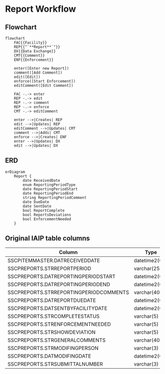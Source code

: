 # Report Workflow

## Flowchart

```mermaid
flowchart
    FAC{{Facility}}
    REP{{"`**Report**`"}}
    DX{{Data Exchange}}
    CMT{{Comment}}
    ENF{{Enforcement}}

    enter([Enter new Report])
    comment([Add Comment])
    edit([Edit])
    enforce([Start Enforcement])
    editComment([Edit Comment])

    FAC -.-> enter
    REP -.-> edit
    REP -.-> comment
    REP -.-> enforce
    CMT -.-> editComment

    enter -->|Creates| REP
    edit -->|Updates| REP
    editComment -->|Updates| CMT
    comment -->|Adds| CMT
    enforce -->|Creates| ENF
    enter -->|Updates| DX
    edit -->|Updates| DX

```

## ERD

```mermaid
erDiagram
    Report {
        date ReceivedDate
        enum ReportingPeriodType
        date ReportingPeriodStart
        date ReportingPeriodEnd
        string ReportingPeriodComment
        date DueDate
        date SentDate
        bool ReportComplete
        bool ReportsDeviations
        bool EnforcementNeeded
    }
```

## Original IAIP table columns

| Column                                 | Type          | Migrate | Destination            |
|----------------------------------------|---------------|:-------:|------------------------|
| SSCPITEMMASTER.DATRECEIVEDDATE         | datetime2(0)  |    ✔    | ReceivedDate           |
| SSCPREPORTS.STRREPORTPERIOD            | varchar(25)   |    ✔    | ReportingPeriodType             |
| SSCPREPORTS.DATREPORTINGPERIODSTART    | datetime2(0)  |    ✔    | ReportingPeriodStart   |
| SSCPREPORTS.DATREPORTINGPERIODEND      | datetime2(0)  |    ✔    | ReportingPeriodEnd     |
| SSCPREPORTS.STRREPORTINGPERIODCOMMENTS | varchar(4000) |    ✔    | ReportingPeriodComment |
| SSCPREPORTS.DATREPORTDUEDATE           | datetime2(0)  |    ✔    | DueDate                |
| SSCPREPORTS.DATSENTBYFACILITYDATE      | datetime2(0)  |    ✔    | SentDate               |
| SSCPREPORTS.STRCOMPLETESTATUS          | varchar(5)    |    ✔    | ReportComplete       |
| SSCPREPORTS.STRENFORCEMENTNEEDED       | varchar(5)    |    ✔    | EnforcementNeeded    |
| SSCPREPORTS.STRSHOWDEVIATION           | varchar(5)    |    ✔    | ReportsDeviations      |
| SSCPREPORTS.STRGENERALCOMMENTS         | varchar(4000) |    ✔    | base.Notes             |
| SSCPREPORTS.STRMODIFINGPERSON          | varchar(3)    |    ?    | base.UpdatedById       |
| SSCPREPORTS.DATMODIFINGDATE            | datetime2(0)  |    ?    | base.UpdatedAt         |
| SSCPREPORTS.STRSUBMITTALNUMBER         | varchar(3)    |    ✖    | *none*                 |
